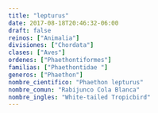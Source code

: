 ```yaml
---
title: "lepturus"
date: 2017-08-18T20:46:32-06:00
draft: false
reinos: ["Animalia"]
divisiones: ["Chordata"]
clases: ["Aves"]
ordenes: ["Phaethontiformes"]
familias: ["Phaethontidae "]
generos: ["Phaethon"]
nombre_cientifico: "Phaethon lepturus"
nombre_comun: "Rabijunco Cola Blanca"
nombre_ingles: "White-tailed Tropicbird"
---
```

